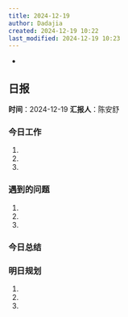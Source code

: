 ```yaml
---
title: 2024-12-19
author: Dadajia
created: 2024-12-19 10:22
last_modified: 2024-12-19 10:23
---
```

-

## 日报
**时间**：2024-12-19 **汇报人**：陈安舒
### 今日工作
1. 
2. 
3. 
### 遇到的问题
1. 
2. 
3. 
### 今日总结
### 明日规划
1. 
2. 
3.
